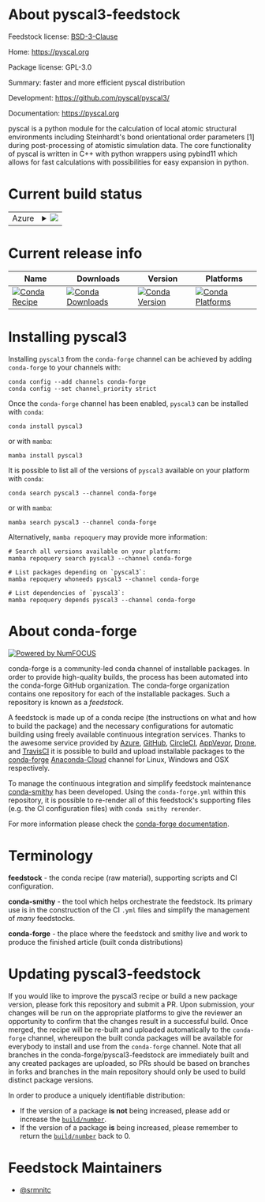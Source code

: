 About pyscal3-feedstock
=======================

Feedstock license: [BSD-3-Clause](https://github.com/conda-forge/pyscal3-feedstock/blob/main/LICENSE.txt)

Home: https://pyscal.org

Package license: GPL-3.0

Summary: faster and more efficient pyscal distribution

Development: https://github.com/pyscal/pyscal3/

Documentation: https://pyscal.org

pyscal is a python module for the calculation of local
atomic structural environments including Steinhardt's bond
orientational order parameters [1] during post-processing
of atomistic simulation data. The core functionality of
pyscal is written in C++ with python wrappers using
pybind11 which allows for fast calculations with possibilities
for easy expansion in python.


Current build status
====================


<table>
    
  <tr>
    <td>Azure</td>
    <td>
      <details>
        <summary>
          <a href="https://dev.azure.com/conda-forge/feedstock-builds/_build/latest?definitionId=19611&branchName=main">
            <img src="https://dev.azure.com/conda-forge/feedstock-builds/_apis/build/status/pyscal3-feedstock?branchName=main">
          </a>
        </summary>
        <table>
          <thead><tr><th>Variant</th><th>Status</th></tr></thead>
          <tbody><tr>
              <td>linux_64_numpy1.22python3.10.____cpython</td>
              <td>
                <a href="https://dev.azure.com/conda-forge/feedstock-builds/_build/latest?definitionId=19611&branchName=main">
                  <img src="https://dev.azure.com/conda-forge/feedstock-builds/_apis/build/status/pyscal3-feedstock?branchName=main&jobName=linux&configuration=linux%20linux_64_numpy1.22python3.10.____cpython" alt="variant">
                </a>
              </td>
            </tr><tr>
              <td>linux_64_numpy1.22python3.8.____cpython</td>
              <td>
                <a href="https://dev.azure.com/conda-forge/feedstock-builds/_build/latest?definitionId=19611&branchName=main">
                  <img src="https://dev.azure.com/conda-forge/feedstock-builds/_apis/build/status/pyscal3-feedstock?branchName=main&jobName=linux&configuration=linux%20linux_64_numpy1.22python3.8.____cpython" alt="variant">
                </a>
              </td>
            </tr><tr>
              <td>linux_64_numpy1.22python3.9.____73_pypy</td>
              <td>
                <a href="https://dev.azure.com/conda-forge/feedstock-builds/_build/latest?definitionId=19611&branchName=main">
                  <img src="https://dev.azure.com/conda-forge/feedstock-builds/_apis/build/status/pyscal3-feedstock?branchName=main&jobName=linux&configuration=linux%20linux_64_numpy1.22python3.9.____73_pypy" alt="variant">
                </a>
              </td>
            </tr><tr>
              <td>linux_64_numpy1.22python3.9.____cpython</td>
              <td>
                <a href="https://dev.azure.com/conda-forge/feedstock-builds/_build/latest?definitionId=19611&branchName=main">
                  <img src="https://dev.azure.com/conda-forge/feedstock-builds/_apis/build/status/pyscal3-feedstock?branchName=main&jobName=linux&configuration=linux%20linux_64_numpy1.22python3.9.____cpython" alt="variant">
                </a>
              </td>
            </tr><tr>
              <td>linux_64_numpy1.23python3.11.____cpython</td>
              <td>
                <a href="https://dev.azure.com/conda-forge/feedstock-builds/_build/latest?definitionId=19611&branchName=main">
                  <img src="https://dev.azure.com/conda-forge/feedstock-builds/_apis/build/status/pyscal3-feedstock?branchName=main&jobName=linux&configuration=linux%20linux_64_numpy1.23python3.11.____cpython" alt="variant">
                </a>
              </td>
            </tr><tr>
              <td>linux_64_numpy1.26python3.12.____cpython</td>
              <td>
                <a href="https://dev.azure.com/conda-forge/feedstock-builds/_build/latest?definitionId=19611&branchName=main">
                  <img src="https://dev.azure.com/conda-forge/feedstock-builds/_apis/build/status/pyscal3-feedstock?branchName=main&jobName=linux&configuration=linux%20linux_64_numpy1.26python3.12.____cpython" alt="variant">
                </a>
              </td>
            </tr><tr>
              <td>osx_64_numpy1.22python3.10.____cpython</td>
              <td>
                <a href="https://dev.azure.com/conda-forge/feedstock-builds/_build/latest?definitionId=19611&branchName=main">
                  <img src="https://dev.azure.com/conda-forge/feedstock-builds/_apis/build/status/pyscal3-feedstock?branchName=main&jobName=osx&configuration=osx%20osx_64_numpy1.22python3.10.____cpython" alt="variant">
                </a>
              </td>
            </tr><tr>
              <td>osx_64_numpy1.22python3.8.____cpython</td>
              <td>
                <a href="https://dev.azure.com/conda-forge/feedstock-builds/_build/latest?definitionId=19611&branchName=main">
                  <img src="https://dev.azure.com/conda-forge/feedstock-builds/_apis/build/status/pyscal3-feedstock?branchName=main&jobName=osx&configuration=osx%20osx_64_numpy1.22python3.8.____cpython" alt="variant">
                </a>
              </td>
            </tr><tr>
              <td>osx_64_numpy1.22python3.9.____73_pypy</td>
              <td>
                <a href="https://dev.azure.com/conda-forge/feedstock-builds/_build/latest?definitionId=19611&branchName=main">
                  <img src="https://dev.azure.com/conda-forge/feedstock-builds/_apis/build/status/pyscal3-feedstock?branchName=main&jobName=osx&configuration=osx%20osx_64_numpy1.22python3.9.____73_pypy" alt="variant">
                </a>
              </td>
            </tr><tr>
              <td>osx_64_numpy1.22python3.9.____cpython</td>
              <td>
                <a href="https://dev.azure.com/conda-forge/feedstock-builds/_build/latest?definitionId=19611&branchName=main">
                  <img src="https://dev.azure.com/conda-forge/feedstock-builds/_apis/build/status/pyscal3-feedstock?branchName=main&jobName=osx&configuration=osx%20osx_64_numpy1.22python3.9.____cpython" alt="variant">
                </a>
              </td>
            </tr><tr>
              <td>osx_64_numpy1.23python3.11.____cpython</td>
              <td>
                <a href="https://dev.azure.com/conda-forge/feedstock-builds/_build/latest?definitionId=19611&branchName=main">
                  <img src="https://dev.azure.com/conda-forge/feedstock-builds/_apis/build/status/pyscal3-feedstock?branchName=main&jobName=osx&configuration=osx%20osx_64_numpy1.23python3.11.____cpython" alt="variant">
                </a>
              </td>
            </tr><tr>
              <td>osx_64_numpy1.26python3.12.____cpython</td>
              <td>
                <a href="https://dev.azure.com/conda-forge/feedstock-builds/_build/latest?definitionId=19611&branchName=main">
                  <img src="https://dev.azure.com/conda-forge/feedstock-builds/_apis/build/status/pyscal3-feedstock?branchName=main&jobName=osx&configuration=osx%20osx_64_numpy1.26python3.12.____cpython" alt="variant">
                </a>
              </td>
            </tr>
          </tbody>
        </table>
      </details>
    </td>
  </tr>
</table>

Current release info
====================

| Name | Downloads | Version | Platforms |
| --- | --- | --- | --- |
| [![Conda Recipe](https://img.shields.io/badge/recipe-pyscal3-green.svg)](https://anaconda.org/conda-forge/pyscal3) | [![Conda Downloads](https://img.shields.io/conda/dn/conda-forge/pyscal3.svg)](https://anaconda.org/conda-forge/pyscal3) | [![Conda Version](https://img.shields.io/conda/vn/conda-forge/pyscal3.svg)](https://anaconda.org/conda-forge/pyscal3) | [![Conda Platforms](https://img.shields.io/conda/pn/conda-forge/pyscal3.svg)](https://anaconda.org/conda-forge/pyscal3) |

Installing pyscal3
==================

Installing `pyscal3` from the `conda-forge` channel can be achieved by adding `conda-forge` to your channels with:

```
conda config --add channels conda-forge
conda config --set channel_priority strict
```

Once the `conda-forge` channel has been enabled, `pyscal3` can be installed with `conda`:

```
conda install pyscal3
```

or with `mamba`:

```
mamba install pyscal3
```

It is possible to list all of the versions of `pyscal3` available on your platform with `conda`:

```
conda search pyscal3 --channel conda-forge
```

or with `mamba`:

```
mamba search pyscal3 --channel conda-forge
```

Alternatively, `mamba repoquery` may provide more information:

```
# Search all versions available on your platform:
mamba repoquery search pyscal3 --channel conda-forge

# List packages depending on `pyscal3`:
mamba repoquery whoneeds pyscal3 --channel conda-forge

# List dependencies of `pyscal3`:
mamba repoquery depends pyscal3 --channel conda-forge
```


About conda-forge
=================

[![Powered by
NumFOCUS](https://img.shields.io/badge/powered%20by-NumFOCUS-orange.svg?style=flat&colorA=E1523D&colorB=007D8A)](https://numfocus.org)

conda-forge is a community-led conda channel of installable packages.
In order to provide high-quality builds, the process has been automated into the
conda-forge GitHub organization. The conda-forge organization contains one repository
for each of the installable packages. Such a repository is known as a *feedstock*.

A feedstock is made up of a conda recipe (the instructions on what and how to build
the package) and the necessary configurations for automatic building using freely
available continuous integration services. Thanks to the awesome service provided by
[Azure](https://azure.microsoft.com/en-us/services/devops/), [GitHub](https://github.com/),
[CircleCI](https://circleci.com/), [AppVeyor](https://www.appveyor.com/),
[Drone](https://cloud.drone.io/welcome), and [TravisCI](https://travis-ci.com/)
it is possible to build and upload installable packages to the
[conda-forge](https://anaconda.org/conda-forge) [Anaconda-Cloud](https://anaconda.org/)
channel for Linux, Windows and OSX respectively.

To manage the continuous integration and simplify feedstock maintenance
[conda-smithy](https://github.com/conda-forge/conda-smithy) has been developed.
Using the ``conda-forge.yml`` within this repository, it is possible to re-render all of
this feedstock's supporting files (e.g. the CI configuration files) with ``conda smithy rerender``.

For more information please check the [conda-forge documentation](https://conda-forge.org/docs/).

Terminology
===========

**feedstock** - the conda recipe (raw material), supporting scripts and CI configuration.

**conda-smithy** - the tool which helps orchestrate the feedstock.
                   Its primary use is in the construction of the CI ``.yml`` files
                   and simplify the management of *many* feedstocks.

**conda-forge** - the place where the feedstock and smithy live and work to
                  produce the finished article (built conda distributions)


Updating pyscal3-feedstock
==========================

If you would like to improve the pyscal3 recipe or build a new
package version, please fork this repository and submit a PR. Upon submission,
your changes will be run on the appropriate platforms to give the reviewer an
opportunity to confirm that the changes result in a successful build. Once
merged, the recipe will be re-built and uploaded automatically to the
`conda-forge` channel, whereupon the built conda packages will be available for
everybody to install and use from the `conda-forge` channel.
Note that all branches in the conda-forge/pyscal3-feedstock are
immediately built and any created packages are uploaded, so PRs should be based
on branches in forks and branches in the main repository should only be used to
build distinct package versions.

In order to produce a uniquely identifiable distribution:
 * If the version of a package **is not** being increased, please add or increase
   the [``build/number``](https://docs.conda.io/projects/conda-build/en/latest/resources/define-metadata.html#build-number-and-string).
 * If the version of a package **is** being increased, please remember to return
   the [``build/number``](https://docs.conda.io/projects/conda-build/en/latest/resources/define-metadata.html#build-number-and-string)
   back to 0.

Feedstock Maintainers
=====================

* [@srmnitc](https://github.com/srmnitc/)

